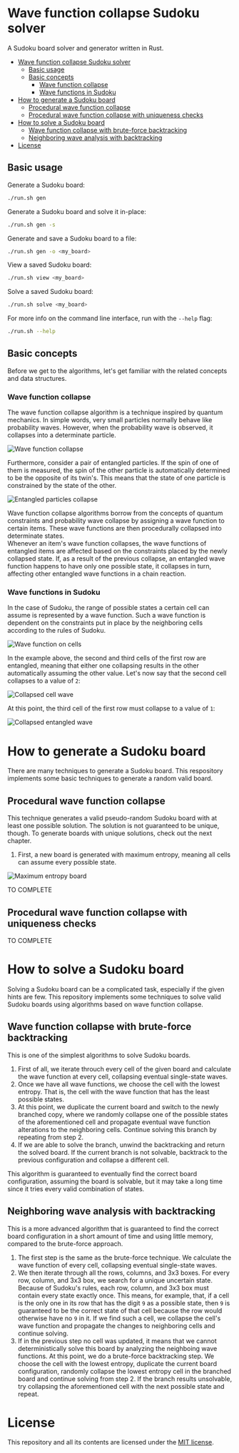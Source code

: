 # Wave function collapse Sudoku solver

A Sudoku board solver and generator written in Rust.


- [Wave function collapse Sudoku solver](#wave-function-collapse-sudoku-solver)
  - [Basic usage](#basic-usage)
  - [Basic concepts](#basic-concepts)
    - [Wave function collapse](#wave-function-collapse)
    - [Wave functions in Sudoku](#wave-functions-in-sudoku)
- [How to generate a Sudoku board](#how-to-generate-a-sudoku-board)
  - [Procedural wave function collapse](#procedural-wave-function-collapse)
  - [Procedural wave function collapse with uniqueness checks](#procedural-wave-function-collapse-with-uniqueness-checks)
- [How to solve a Sudoku board](#how-to-solve-a-sudoku-board)
  - [Wave function collapse with brute-force backtracking](#wave-function-collapse-with-brute-force-backtracking)
  - [Neighboring wave analysis with backtracking](#neighboring-wave-analysis-with-backtracking)
- [License](#license)


## Basic usage 

Generate a Sudoku board:
```bash
./run.sh gen
```

Generate a Sudoku board and solve it in-place:
```bash
./run.sh gen -s
```

Generate and save a Sudoku board to a file:
```bash
./run.sh gen -o <my_board>
```

View a saved Sudoku board:
```bash
./run.sh view <my_board>
```

Solve a saved Sudoku board:
```bash
./run.sh solve <my_board>
```

For more info on the command line interface, run with the `--help` flag:
```bash
./run.sh --help
```

## Basic concepts

Before we get to the algorithms, let's get familiar with the related concepts and data structures. 

### Wave function collapse

The wave function collapse algorithm is a technique inspired by quantum mechanics. In simple words, very small particles normally behave like probability waves. However, when the probability wave is observed, it collapses into a determinate particle.  

![Wave function collapse](assets/wave_function_collapse.png)

Furthermore, consider a pair of entangled particles. If the spin of one of them is measured, the spin of the other particle is automatically determined to be the opposite of its twin's. This means that the state of one particle is constrained by the state of the other.

![Entangled particles collapse](assets/entangled_particles.png)

Wave function collapse algorithms borrow from the concepts of quantum constraints and probability wave collapse by assigning a wave function to certain items. These wave functions are then procedurally collapsed into determinate states.  
Whenever an item's wave function collapses, the wave functions of entangled items are affected based on the constraints placed by the newly collapsed state. If, as a result of the previous collapse, an entangled wave function happens to have only one possible state, it collapses in turn, affecting other entangled wave functions in a chain reaction.

### Wave functions in Sudoku

In the case of Sudoku, the range of possible states a certain cell can assume is represented by a wave function. Such a wave function is dependent on the constraints put in place by the neighboring cells according to the rules of Sudoku.

![Wave function on cells](assets/wave_function_on_cells.png)

In the example above, the second and third cells of the first row are entangled, meaning that either one collapsing results in the other automatically assuming the other value. Let's now say that the second cell collapses to a value of `2`:

![Collapsed cell wave](assets/collapsed_cell_wave.png)

At this point, the third cell of the first row must collapse to a value of `1`:

![Collapsed entangled wave](assets/collapsed_entangled_wave.png)

# How to generate a Sudoku board

There are many techniques to generate a Sudoku board. This respository implements some basic techniques to generate a random valid board.

## Procedural wave function collapse

This technique generates a valid pseudo-random Sudoku board with at least one possible solution. The solution is not guaranteed to be unique, though. To generate boards with unique solutions, check out the next chapter.

1. First, a new board is generated with maximum entropy, meaning all cells can assume every possible state. 

![Maximum entropy board](assets/max_entropy_board.png)

TO COMPLETE

## Procedural wave function collapse with uniqueness checks

TO COMPLETE

# How to solve a Sudoku board

Solving a Sudoku board can be a complicated task, especially if the given hints are few. This repository implements some techniques to solve valid Sudoku boards using algorithms based on wave function collapse.

## Wave function collapse with brute-force backtracking

This is one of the simplest algorithms to solve Sudoku boards.

1. First of all, we iterate throuch every cell of the given board and calculate the wave function at every cell, collapsing eventual single-state waves.  
2. Once we have all wave functions, we choose the cell with the lowest entropy. That is, the cell with the wave function that has the least possible states.  
3. At this point, we duplicate the current board and switch to the newly branched copy, where we randomly collapse one of the possible states of the aforementioned cell and propagate eventual wave function alterations to the neighboring cells. Continue solving this branch by repeating from step 2.
4. If we are able to solve the branch, unwind the backtracking and return the solved board. If the current branch is not solvable, backtrack to the previous configuration and collapse a different cell.

This algorithm is guaranteed to eventually find the correct board configuration, assuming the board is solvable, but it may take a long time since it tries every valid combination of states.

## Neighboring wave analysis with backtracking 

This is a more advanced algorithm that is guaranteed to find the correct board configuration in a short amount of time and using little memory, compared to the brute-force approach.

1. The first step is the same as the brute-force technique. We calculate the wave function of every cell, collapsing eventual single-state waves.
2. We then iterate through all the rows, columns, and 3x3 boxes. For every row, column, and 3x3 box, we search for a unique uncertain state. Because of Sudoku's rules, each row, column, and 3x3 box must contain every state exactly once. This means, for example, that, if a cell is the only one in its row that has the digit `9` as a possible state, then `9` is guaranteed to be the correct state of that cell because the row would otherwise have no `9` in it. If we find such a cell, we collapse the cell's wave function and propagate the changes to neighboring cells and continue solving.
3. If in the previous step no cell was updated, it means that we cannot deterministically solve this board by analyzing the neighboing wave functions. At this point, we do a brute-force backtracking step. We choose the cell with the lowest entropy, duplicate the current board configuration, randomly collapse the lowest entropy cell in the branched board and continue solving from step 2. If the branch results unsolvable, try collapsing the aforementioned cell with the next possible state and repeat.


# License

This repository and all its contents are licensed under the [MIT license](LICENSE).

